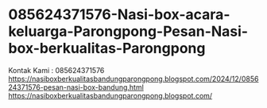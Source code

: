 # 085624371576-Nasi-box-acara-keluarga-Parongpong-Pesan-Nasi-box-berkualitas-Parongpong
Kontak Kami : 085624371576  https://nasiboxberkualitasbandungparongpong.blogspot.com/2024/12/085624371576-pesan-nasi-box-bandung.html  https://nasiboxberkualitasbandungparongpong.blogspot.com/
